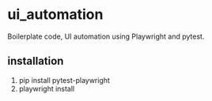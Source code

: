 # ui_automation

Boilerplate code, UI automation using Playwright and pytest.

## installation

1. pip install pytest-playwright
2. playwright install